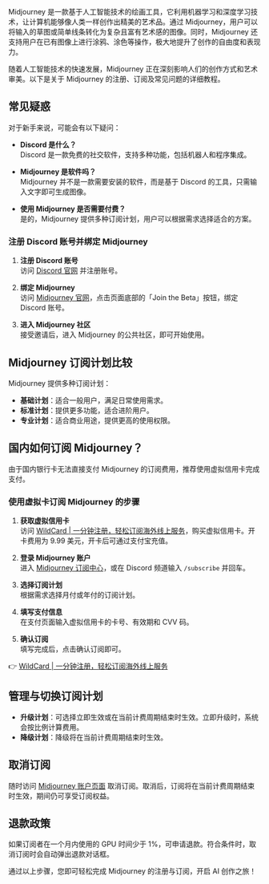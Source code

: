 Midjourney 是一款基于人工智能技术的绘画工具，它利用机器学习和深度学习技术，让计算机能够像人类一样创作出精美的艺术品。通过 Midjourney，用户可以将输入的草图或简单线条转化为复杂且富有艺术感的图像。同时，Midjourney 还支持用户在已有图像上进行涂鸦、涂色等操作，极大地提升了创作的自由度和表现力。

随着人工智能技术的快速发展，Midjourney 正在深刻影响人们的创作方式和艺术审美。以下是关于 Midjourney 的注册、订阅及常见问题的详细教程。

## 常见疑惑

对于新手来说，可能会有以下疑问：

- **Discord 是什么？**  
  Discord 是一款免费的社交软件，支持多种功能，包括机器人和程序集成。

- **Midjourney 是软件吗？**  
  Midjourney 并不是一款需要安装的软件，而是基于 Discord 的工具，只需输入文字即可生成图像。

- **使用 Midjourney 是否需要付费？**  
  是的，Midjourney 提供多种订阅计划，用户可以根据需求选择适合的方案。

### 注册 Discord 账号并绑定 Midjourney

1. **注册 Discord 账号**  
   访问 [Discord 官网](https://discord.com/) 并注册账号。

2. **绑定 Midjourney**  
   访问 [Midjourney 官网](https://www.midjourney.com/home/)，点击页面底部的「Join the Beta」按钮，绑定 Discord 账号。

3. **进入 Midjourney 社区**  
   接受邀请后，进入 Midjourney 的公共社区，即可开始使用。

## Midjourney 订阅计划比较

Midjourney 提供多种订阅计划：

- **基础计划**：适合一般用户，满足日常使用需求。
- **标准计划**：提供更多功能，适合进阶用户。
- **专业计划**：适合商业用途，提供更高的使用权限。

## 国内如何订阅 Midjourney？

由于国内银行卡无法直接支付 Midjourney 的订阅费用，推荐使用虚拟信用卡完成支付。

### 使用虚拟卡订阅 Midjourney 的步骤

1. **获取虚拟信用卡**  
   访问 [WildCard | 一分钟注册，轻松订阅海外线上服务](https://bit.ly/bewildcard)，购买虚拟信用卡。开卡费用为 9.99 美元，开卡后可通过支付宝充值。

2. **登录 Midjourney 账户**  
   进入 [Midjourney 订阅中心](https://www.midjourney.com/explore)，或在 Discord 频道输入 `/subscribe` 并回车。

3. **选择订阅计划**  
   根据需求选择月付或年付的订阅计划。

4. **填写支付信息**  
   在支付页面输入虚拟信用卡的卡号、有效期和 CVV 码。

5. **确认订阅**  
   填写完成后，点击确认订阅即可。

👉 [WildCard | 一分钟注册，轻松订阅海外线上服务](https://bit.ly/bewildcard)

## 管理与切换订阅计划

- **升级计划**：可选择立即生效或在当前计费周期结束时生效。立即升级时，系统会按比例计算费用。
- **降级计划**：降级将在当前计费周期结束时生效。

## 取消订阅

随时访问 [Midjourney 账户页面](https://www.midjourney.com/account/) 取消订阅。取消后，订阅将在当前计费周期结束时生效，期间仍可享受订阅权益。

## 退款政策

如果订阅者在一个月内使用的 GPU 时间少于 1%，可申请退款。符合条件时，取消订阅时会自动弹出退款对话框。

通过以上步骤，您即可轻松完成 Midjourney 的注册与订阅，开启 AI 创作之旅！